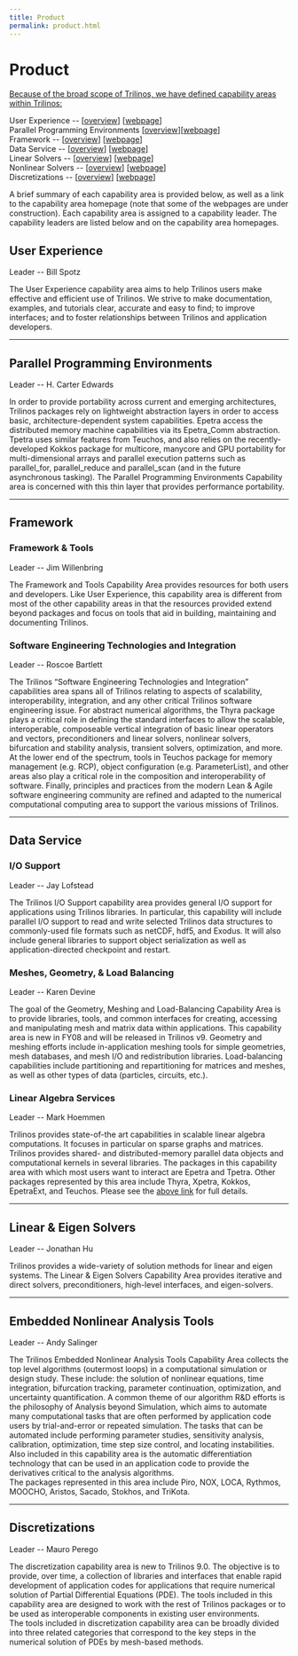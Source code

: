 ```yaml
---
title: Product
permalink: product.html
---
```


# Product

<span style="text-decoration: underline;">Because of the broad scope of Trilinos, we have defined capability areas within Trilinos:</span>

User Experience -- [[overview](#user-experience)] [[webpage](user_experience.html)]  
Parallel Programming Environments [[overview](#parallel-programming-environments)][[webpage](parralel_programming.html)]  
Framework -- [[overview](#framework)] [[webpage](framework_tool_and_software_engineering.html)]  
Data Service -- [[overview](#data-service)] [[webpage](data_service.html)]  
Linear Solvers -- [[overview](#linear--eigen-solvers)] [[webpage](linear_solver.html)]      
Nonlinear Solvers -- [[overview](#embedded-nonlinear-analysis-tools)] [[webpage](nonlinear_solver.html)]    
Discretizations -- [[overview](#discretizations)] [[webpage](discretizations.html)]    

A brief summary of each capability area is provided below, as well as a link to the capability area homepage (note that some of the webpages are under construction). Each capability area is assigned to a capability leader. The capability leaders are listed below and on the capability area homepages.

## User Experience

Leader -- Bill Spotz

The User Experience capability area aims to help Trilinos users make effective and efficient use of Trilinos. We strive to make documentation, examples, and tutorials clear, accurate and easy to find; to improve interfaces; and to foster relationships between Trilinos and application developers.<a name="FrameworkTools"></a>

* * *

## Parallel Programming Environments

Leader -- H. Carter Edwards

In order to provide portability across current and emerging architectures, Trilinos packages rely on lightweight abstraction layers in order to access basic, architecture-dependent system capabilities. Epetra access the distributed memory machine capabilities via its Epetra_Comm abstraction. Tpetra uses similar features from Teuchos, and also relies on the recently-developed Kokkos package for multicore, manycore and GPU portability for multi-dimensional arrays and parallel execution patterns such as parallel_for, parallel_reduce and parallel_scan (and in the future asynchronous tasking). The Parallel Programming Environments Capability area is concerned with this thin layer that provides performance portability.

* * *

## Framework

### Framework & Tools

Leader -- Jim Willenbring

The Framework and Tools Capability Area provides resources for both users and developers. Like User Experience, this capability area is different from most of the other capability areas in that the resources provided extend beyond packages and focus on tools that aid in building, maintaining and documenting Trilinos.<a name="SoftwareEngineering"></a>

### Software Engineering Technologies and Integration

Leader -- Roscoe Bartlett

The Trilinos “Software Engineering Technologies and Integration” capabilities area spans all of Trilinos relating to aspects of scalability, interoperability, integration, and any other critical Trilinos software engineering issue. For abstract numerical algorithms, the Thyra package plays a critical role in defining the standard interfaces to allow the scalable, interoperable, composeable vertical integration of basic linear operators and vectors, preconditioners and linear solvers, nonlinear solvers, bifurcation and stability analysis, transient solvers, optimization, and more. At the lower end of the spectrum, tools in Teuchos package for memory management (e.g. RCP), object configuration (e.g. ParameterList), and other areas also play a critical role in the composition and interoperability of software. Finally, principles and practices from the modern Lean & Agile software engineering community are refined and adapted to the numerical computational computing area to support the various missions of Trilinos.<a name="IOSupport"></a>

* * *

## Data Service

### I/O Support

Leader -- Jay Lofstead

The Trilinos I/O Support capability area provides general I/O support for applications using Trilinos libraries. In particular, this capability will include parallel I/O support to read and write selected Trilinos data structures to commonly-used file formats such as netCDF, hdf5, and Exodus. It will also include general libraries to support object serialization as well as application-directed checkpoint and restart.<a name="GeometryMeshingLoadBlancing"></a>

### Meshes, Geometry, & Load Balancing

Leader -- Karen Devine

The goal of the Geometry, Meshing and Load-Balancing Capability Area is to provide libraries, tools, and common interfaces for creating, accessing and manipulating mesh and matrix data within applications. This capability area is new in FY08 and will be released in Trilinos v9\. Geometry and meshing efforts include in-application meshing tools for simple geometries, mesh databases, and mesh I/O and redistribution libraries. Load-balancing capabilities include partitioning and repartitioning for matrices and meshes, as well as other types of data (particles, circuits, etc.).<a name="Discretizations"></a>

### Linear Algebra Services

Leader -- Mark Hoemmen

Trilinos provides state-of-the art capabilities in scalable linear algebra computations. It focuses in particular on sparse graphs and matrices. Trilinos provides shared- and distributed-memory parallel data objects and computational kernels in several libraries. The packages in this capability area with which most users want to interact are Epetra and Tpetra. Other packages represented by this area include Thyra, Xpetra, Kokkos, EpetraExt, and Teuchos. Please see the [above link](linear_algebra.html) for full details.<a name="LinearEigenSolvers"></a>

* * *

## Linear & Eigen Solvers

Leader -- Jonathan Hu

Trilinos provides a wide-variety of solution methods for linear and eigen systems. The Linear & Eigen Solvers Capability Area provides iterative and direct solvers, preconditioners, high-level interfaces, and eigen-solvers.<a name="NonlinearSolvers"></a>

* * *

## Embedded Nonlinear Analysis Tools

Leader -- Andy Salinger

The Trilinos Embedded Nonlinear Analysis Tools Capability Area collects the top level algorithms (outermost loops) in a computational simulation or design study. These include: the solution of nonlinear equations, time integration, bifurcation tracking, parameter continuation, optimization, and uncertainty quantification. A common theme of our algorithm R&D efforts is the philosophy of Analysis beyond Simulation, which aims to automate many computational tasks that are often performed by application code users by trial-and-error or repeated simulation. The tasks that can be automated include performing parameter studies, sensitivity analysis, calibration, optimization, time step size control, and locating instabilities. Also included in this capability area is the automatic differentiation technology that can be used in an application code to provide the derivatives critical to the analysis algorithms.  
The packages represented in this area include Piro, NOX, LOCA, Rythmos, MOOCHO, Aristos, Sacado, Stokhos, and TriKota.

* * * 

## Discretizations

Leader -- Mauro Perego

The discretization capability area is new to Trilinos 9.0\. The objective is to provide, over time, a collection of libraries and interfaces that enable rapid development of application codes for applications that require numerical solution of Partial Differential Equations (PDE). The tools included in this capability area are designed to work with the rest of Trilinos packages or to be used as interoperable components in existing user environments.  
The tools included in discretization capability area can be broadly divided into three related categories that correspond to the key steps in the numerical solution of PDEs by mesh-based methods.<a name="ScalableLinearAlgebra"></a>



